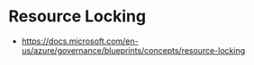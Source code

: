 # Resource Locking
- https://docs.microsoft.com/en-us/azure/governance/blueprints/concepts/resource-locking